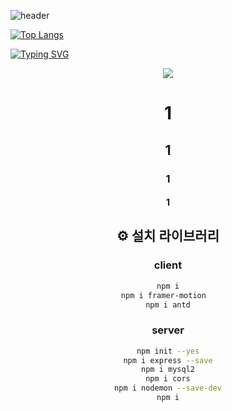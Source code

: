 ![header](https://capsule-render.vercel.app/api?type=Waving&color=gradient&height=200&section=header&text=하온연습%20&fontSize=90)


[![Top Langs](https://github-readme-stats.vercel.app/api/top-langs/?username=anuraghazra&langs_count=5&layout=compact&theme=highcontrast)](https://github.com/anuraghazra/github-readme-stats)

[![Typing SVG](https://readme-typing-svg.demolab.com/?lines=First+line+of+text;Second+line+of+text)](https://git.io/typing-svg)


<div align=center>

<img src="https://img.shields.io/badge/React-61DAFB.svg?&style=for-the-badge&logo=fortran&logoColor=white" />


  
# 1
## 1
### 1
#### 1
## ⚙️ 설치 라이브러리  

### client

```bash
npm i
npm i framer-motion  
npm i antd
```

### server

```bash
npm init --yes
npm i express --save
npm i mysql2
npm i cors
npm i nodemon --save-dev
npm i
```
 </div>


